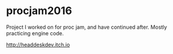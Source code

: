 # procjam2016
Project I worked on for proc jam, and have continued after. Mostly practicing engine code.

http://headdeskdev.itch.io

